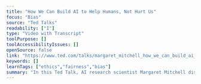 ```yaml
---
title: "How We Can Build AI to Help Humans, Not Hurt Us"
focus: "Bias"
source: "Ted Talks"
readability: ["I"]
type: "Video with Transcript"
toolPurpose: []
toolAccessibilityIssues: []
openSource: false
link: "https://www.ted.com/talks/margaret_mitchell_how_we_can_build_ai_to_help_humans_not_hurt_us"
keywords: []
learnTags: ["ethics","fairness","bias"]
summary: "In this Ted Talk, AI research scientist Margaret Mitchell discusses the gaps, blind spots and biases that are subconsciously encoded into AI and how those algorithms may impact our future.  "
---
```


